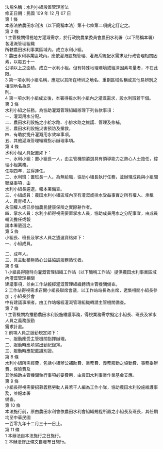 法規名稱：水利小組設置管理辦法  
修正日期：民國 109 年 12 月 07 日  
第 1 條  
本辦法依農田水利法（以下簡稱本法）第十七條第二項規定訂定之。  
第 2 條  
1 主管機關得視地方灌溉需求，於行政院農業委員會農田水利署（以下簡稱本署）各灌溉管理組織  
所轄農田水利事業區域內，成立水利小組。  
2 農田水利事業區域內，應依灌溉設施管理、灌溉系統配水需求及行政管理相關因素，以每五十一  
公頃以上之面積，成立一水利小組。但有特殊地理環境或經濟因素考量者，不在此限。  
3 第一項水利小組名稱，應冠以其所在埤圳之地名、重劃區域名稱或其他易辨別之相關地名為原  
則。  
4 第一項水利小組成立後，本署得視水利小組內之灌溉需求，設水利班若干個。  
第 3 條  
水利小組之任務，為協助灌溉管理組織辦理下列各款事項：  
一、灌溉用水分配。  
二、農田水利設施之小給水路、小排水路之維護、管理及修補。  
三、農田水利設施災害預防及搶救。  
四、有助於提升灌溉用水效率事項。  
五、其他灌溉管理組織指示辦理事項。  
第 4 條  
水利小組人員配置如下：  
一、水利小組：置小組長一人，由主管機關遴選具有領導能力之熱心人士擔任，綜理小組業務。  
任期四年，並得連任。  
二、水利班：置班長一人，為無給職，協助小組長執行任務，並辦理成員與小組間聯絡事項，由  
水利小組長遴選，報本署備查。  
三、小組成員：農田水利小組區域內享有灌溉或排水受益事實之所有權人、承租人、農育權人、  
永佃權人或已參加農民健康保險之實際耕作者。  
四、掌水人員：水利小組得視需要置掌水人員，協助成員用水之分配事宜，由成員輪流擔任或報  
請本署遴選之。  
第 5 條  
小組長、班長及掌水人員之遴選資格如下：  
一、小組成員。  


二、成年人。  
三、具主動積極熱心公益協調服務熱忱者。  
第 6 條  
1 小組長得隨時向灌溉管理組織工作站（以下簡稱工作站）提供農田水利事業區域內灌溉管理相關  
建議事項，並由工作站報經灌溉管理組織轉請主管機關備查。  
2 工作站得視需求召開小組長聯席會議，以工作站站長為主席，邀集相關小組長參加；小組長於會  
中有建議事項者，由工作站報經灌溉管理組織轉請主管機關備查。  
第 7 條  
1 主管機關為推動農田水利設施維護事務，得視業務需求擬定小組長、班長及掌水人員之義務服勤  
需求計畫。  
2 前項人員之服勤規定如下：  
一、服勤應受主管機關指揮辦理。  
二、服勤時應填寫出勤紀錄簿。  
三、服勤時應配戴識別證。  
第 8 條  
水利小組所需經費，包括小組辦公補助費、業務費、義務服勤之協勤費、事務委辦費、保險費及  
其他協助主管機關執行事項必要費用，由農田水利事業作業基金支應。  
第 9 條  
小組長得視需要招募義務勞動人員若干人編為工作小隊，協助農田水利設施維護事務，並報本署  
備查。  
第 10 條  
本法施行前，原由農田水利會依農田水利會組織規程所置之小組長及班長，其任期均至中華民國  
一百零九年十二月三十一日止。  
第 11 條  
1 本辦法自本法施行之日施行。  
2 本辦法修正條文自發布日施行。  


